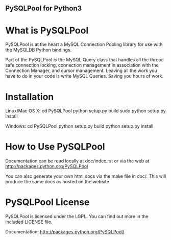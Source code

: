 ## PySQLPool for Python3 ##

What is PySQLPool
=================

PySQLPool is at the heart a MySQL Connection Pooling library for use with the MySQLDB Python bindings.

Part of the PySQLPool is the MySQL Query class that handles all the thread safe connection locking, 
connection management in association with the Connection Manager, and cursor management. 
Leaving all the work you have to do in your code is write MySQL Queries. Saving you hours of work.

Installation
============

Linux/Mac OS X:
cd PySQLPool
python setup.py build
sudo python setup.py install

Windows:
cd PySQLPool
python setup.py build 
python setup.py install 

How to Use PySQLPool
====================

Documentation can be read locally at doc/index.rst or via the web at http://packages.python.org/PySQLPool

You can also generate your own html docs via the make file in doc/. This will produce the same docs as 
hosted on the website.

PySQLPool License
=================

PySQLPool is licensed under the LGPL. You can find out more in the included LICENSE file.

Documentation: http://packages.python.org/PySQLPool/
